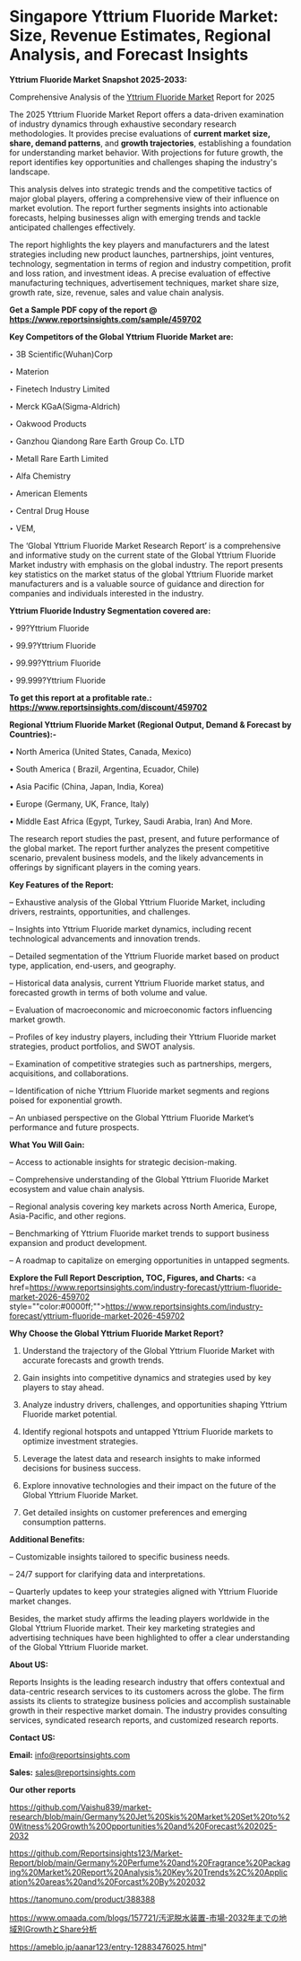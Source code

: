 # Singapore Yttrium Fluoride Market: Size, Revenue Estimates, Regional Analysis, and Forecast Insights

<strong>Yttrium Fluoride Market Snapshot 2025-2033:</strong>

Comprehensive Analysis of the <a href=https://www.reportsinsights.com/sample/459702>Yttrium Fluoride Market</a> Report for 2025

The 2025 Yttrium Fluoride Market Report offers a data-driven examination of industry dynamics through exhaustive secondary research methodologies. It provides precise evaluations of <strong>current market size, share, demand patterns</strong>, and <strong>growth trajectories</strong>, establishing a foundation for understanding market behavior. With projections for future growth, the report identifies key opportunities and challenges shaping the industry's landscape.

This analysis delves into strategic trends and the competitive tactics of major global players, offering a comprehensive view of their influence on market evolution. The report further segments insights into actionable forecasts, helping businesses align with emerging trends and tackle anticipated challenges effectively.

The report highlights the key players and manufacturers and the latest strategies including new product launches, partnerships, joint ventures, technology, segmentation in terms of region and industry competition, profit and loss ration, and investment ideas. A precise evaluation of effective manufacturing techniques, advertisement techniques, market share size, growth rate, size, revenue, sales and value chain analysis.

<strong>Get a Sample PDF copy of the report @ <a href=https://www.reportsinsights.com/sample/459702 style=color:#0000ff;>https://www.reportsinsights.com/sample/459702</a></strong>

<strong>Key Competitors of the Global Yttrium Fluoride Market are:</strong>

‣ 3B Scientific(Wuhan)Corp

‣ Materion

‣ Finetech Industry Limited

‣ Merck KGaA(Sigma-Aldrich)

‣ Oakwood Products

‣ Ganzhou Qiandong Rare Earth Group Co. LTD

‣ Metall Rare Earth Limited

‣ Alfa Chemistry

‣ American Elements

‣ Central Drug House

‣ VEM,

The ‘Global Yttrium Fluoride Market Research Report’ is a comprehensive and informative study on the current state of the Global Yttrium Fluoride Market industry with emphasis on the global industry. The report presents key statistics on the market status of the global Yttrium Fluoride market manufacturers and is a valuable source of guidance and direction for companies and individuals interested in the industry.

<strong>Yttrium Fluoride Industry Segmentation covered are:</strong>

‣ 99?Yttrium Fluoride

‣ 99.9?Yttrium Fluoride

‣ 99.99?Yttrium Fluoride

‣ 99.999?Yttrium Fluoride

<strong>To get this report at a profitable rate.: <a href=https://www.reportsinsights.com/discount/459702 style=color:#0000ff;>https://www.reportsinsights.com/discount/459702</a></strong>

<strong>Regional Yttrium Fluoride Market (Regional Output, Demand &amp; Forecast by Countries):-</strong>

• North America (United States, Canada, Mexico)

• South America ( Brazil, Argentina, Ecuador, Chile)

• Asia Pacific (China, Japan, India, Korea)

• Europe (Germany, UK, France, Italy)

• Middle East Africa (Egypt, Turkey, Saudi Arabia, Iran) And More.

The research report studies the past, present, and future performance of the global market. The report further analyzes the present competitive scenario, prevalent business models, and the likely advancements in offerings by significant players in the coming years.

<strong>Key Features of the Report:</strong>

– Exhaustive analysis of the Global Yttrium Fluoride Market, including drivers, restraints, opportunities, and challenges.

– Insights into Yttrium Fluoride market dynamics, including recent technological advancements and innovation trends.

– Detailed segmentation of the Yttrium Fluoride market based on product type, application, end-users, and geography.

– Historical data analysis, current Yttrium Fluoride market status, and forecasted growth in terms of both volume and value.

– Evaluation of macroeconomic and microeconomic factors influencing market growth.

– Profiles of key industry players, including their Yttrium Fluoride market strategies, product portfolios, and SWOT analysis.

– Examination of competitive strategies such as partnerships, mergers, acquisitions, and collaborations.

– Identification of niche Yttrium Fluoride market segments and regions poised for exponential growth.

– An unbiased perspective on the Global Yttrium Fluoride Market’s performance and future prospects.

<strong>What You Will Gain:</strong>

– Access to actionable insights for strategic decision-making.

– Comprehensive understanding of the Global Yttrium Fluoride Market ecosystem and value chain analysis.

– Regional analysis covering key markets across North America, Europe, Asia-Pacific, and other regions.

– Benchmarking of Yttrium Fluoride market trends to support business expansion and product development.

– A roadmap to capitalize on emerging opportunities in untapped segments.

<strong>Explore the Full Report Description, TOC, Figures, and Charts:</strong>
<a href=https://www.reportsinsights.com/industry-forecast/yttrium-fluoride-market-2026-459702 style=""color:#0000ff;"">https://www.reportsinsights.com/industry-forecast/yttrium-fluoride-market-2026-459702</a>

<strong>Why Choose the Global Yttrium Fluoride Market Report?</strong>

1. Understand the trajectory of the Global Yttrium Fluoride Market with accurate forecasts and growth trends.

2. Gain insights into competitive dynamics and strategies used by key players to stay ahead.

3. Analyze industry drivers, challenges, and opportunities shaping Yttrium Fluoride market potential.

4. Identify regional hotspots and untapped Yttrium Fluoride markets to optimize investment strategies.

5. Leverage the latest data and research insights to make informed decisions for business success.

6. Explore innovative technologies and their impact on the future of the Global Yttrium Fluoride Market.

7. Get detailed insights on customer preferences and emerging consumption patterns.

<strong>Additional Benefits:</strong>

– Customizable insights tailored to specific business needs.

– 24/7 support for clarifying data and interpretations.

– Quarterly updates to keep your strategies aligned with Yttrium Fluoride market changes.

Besides, the market study affirms the leading players worldwide in the Global Yttrium Fluoride market. Their key marketing strategies and advertising techniques have been highlighted to offer a clear understanding of the Global Yttrium Fluoride market.

<strong><strong>About US</strong>:</strong>

Reports Insights is the leading research industry that offers contextual and data-centric research services to its customers across the globe. The firm assists its clients to strategize business policies and accomplish sustainable growth in their respective market domain. The industry provides consulting services, syndicated research reports, and customized research reports.

<strong>Contact US:</strong>

<p class=><b>Email:</b> <a href=mailto:info@reportsinsights.com>info@reportsinsights.com</a></p>
<p class=><b>Sales:</b> <a href=mailto:sales@reportsinsights.com>sales@reportsinsights.com</a></p>

<strong>Our other reports</strong>

<a href=https://github.com/Vaishu839/market-research/blob/main/Germany%20Jet%20Skis%20Market%20Set%20to%20Witness%20Growth%20Opportunities%20and%20Forecast%202025-2032>https://github.com/Vaishu839/market-research/blob/main/Germany%20Jet%20Skis%20Market%20Set%20to%20Witness%20Growth%20Opportunities%20and%20Forecast%202025-2032</a>

<a href=https://github.com/Reportsinsights123/Market-Report/blob/main/Germany%20Perfume%20and%20Fragrance%20Packaging%20Market%20Report%20Analysis%20Key%20Trends%2C%20Application%20areas%20and%20Forcast%20By%202032>https://github.com/Reportsinsights123/Market-Report/blob/main/Germany%20Perfume%20and%20Fragrance%20Packaging%20Market%20Report%20Analysis%20Key%20Trends%2C%20Application%20areas%20and%20Forcast%20By%202032</a>

<a href=https://tanomuno.com/product/388388>https://tanomuno.com/product/388388</a>

<a href=https://www.omaada.com/blogs/157721/汚泥脱水装置-市場-2032年までの地域別GrowthとShare分析>https://www.omaada.com/blogs/157721/汚泥脱水装置-市場-2032年までの地域別GrowthとShare分析</a>

<a href=https://ameblo.jp/aanar123/entry-12883476025.html>https://ameblo.jp/aanar123/entry-12883476025.html</a>"
